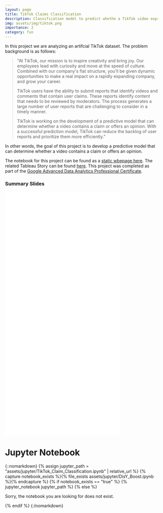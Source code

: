 ```yaml
---
layout: page
title: TikTok Claims Classification
description: Classification model to predict whethe a TikTok video expresses a claim or an opinion (ML/AI, Classification, Python, XGBoost, Random forest)
img: assets/img/tiktok.png
importance: 2
category: fun
---
```


In this project we are analyzing an artifcial TikTok dataset. The problem background is as follows:

<blockquote>"At TikTok, our mission is to inspire creativity and bring joy. Our employees lead with curiosity and move at the speed of culture. Combined with our company's flat structure, you'll be given dynamic opportunities to make a real impact on a rapidly expanding company, and grow your career.

TikTok users have the ability to submit reports that identify videos and comments that contain user claims. These reports identify content that needs to be reviewed by moderators. The process generates a large number of user reports that are challenging to consider in a timely manner. 

TikTok is working on the development of a predictive model that can determine whether a video contains a claim or offers an opinion. With a successful prediction model, TikTok can reduce the backlog of user reports and prioritize them more efficiently."</blockquote>

In other words, the goal of this project is to develop a predictive model that can determine whether a video contains a claim or offers an opinion. 

 The notebook for this project can be found as a <a href="TikTok_Claim_Classification.html">static wbepage here</a>. The related Tableau Story can be found <a href="https://public.tableau.com/app/profile/alex.mcdaniel/viz/TikTokClaimsClassificationbasicEDA/Story1">here</a>. This project was completed as part of the <a href="https://www.coursera.org/professional-certificates/google-advanced-data-analytics">Google Advanced Data Analytics Professional Certificate</a>.


<h3>Summary Slides</h3>

<article class="post-content CV clearfix">
        <embed src="TikTokClaimsClassificationResults.pdf" width="75%" height="800" type="application/pdf" />

</article>



<h1>
    Jupyter Notebook
</h1>

{::nomarkdown}
{% assign jupyter_path = "assets/jupyter/TikTok_Claim_Classification.ipynb" | relative_url %}
{% capture notebook_exists %}{% file_exists assets/jupyter/DisY_Boost.ipynb %}{% endcapture %}
{% if notebook_exists == "true" %}
    {% jupyter_notebook jupyter_path %}
{% else %}
    <p>Sorry, the notebook you are looking for does not exist.</p>
{% endif %}
{:/nomarkdown}

